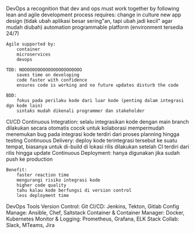 DevOps
    a recognition that dev and ops must work together by following lean and agile development process
    requires:
        change in culture
        new app design (tidak ubah aplikasi besar sering"an, tapi ubah jadi kecil" agar mudah diubah)
        automation
        programmable platform (environment tersedia 24/7)
    
    Agile supported by:
        container
        microservices
        devops
    
    TDD: NOOOOOOOOOOOOOOOOOOOOOOO
        saves time on developing
        code faster with confidence
        ensures code is working and no future updates disturb the code
    
    BDD:
        fokus pada perilaku kode dari luar kode (penting dalam integrasi dgn kode lain)
        sintaks mudah dikenali programmer dan stakeholder
    
    
CI/CD
    Continuous Integration: selalu integrasikan kode dengan main branch
        dilakukan secara otomatis
        cocok untuk kolaborasi
        mempermudah menemukan bug pada integrasi kode
        terdiri dari proses planning hingga testing
    Continuous Delivery: deploy kode terintegrasi tersebut ke suatu tempat, biasanya untuk di-build di lokasi rilis
        dilakukan setelah CI
        terdiri dari rilis hingga update
    Continuous Deployment: hanya digunakan jika sudah push ke production
    
    Benefit:
        faster reaction time
        mengurangi risiko integrasi kode
        higher code quality
        tahu kalau kode berfungsi di version control
        less deployment time
        
DevOps Tools
    Version Control: Git
    CI/CD: Jenkins, Tekton, Gitlab
    Config Manage: Ansible, Chef, Saltstack
    Container & Container Manager: Docker, Kubernetes
    Monitor & Logging: Prometheus, Grafana, ELK Stack
    Collab: Slack, MTeams, Jira